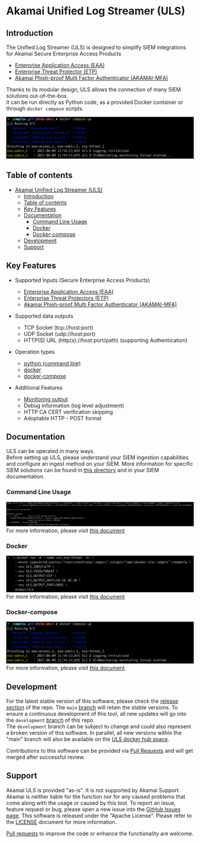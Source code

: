 # Akamai Unified Log Streamer (ULS)

## Introduction
The Unified Log Streamer (ULS) is designed to simplify SIEM integrations for Akamai Secure Enterprise Access Products
- [Enterprise Application Access (EAA)](https://www.akamai.com/us/en/products/security/enterprise-application-access.jsp) 
- [Enterprise Threat Protector (ETP)](https://www.akamai.com/us/en/products/security/enterprise-threat-protector.jsp)
- [Akamai Phish-proof Multi Factor Authenticator (AKAMAI-MFA)](https://www.akamai.com/us/en/products/security/akamai-mfa.jsp)

Thanks to its modular design, ULS allows the connection of many SIEM solutions out-of-the-box.  
It can be run directly as Python code, as a provided Docker container or through `docker compose` scripts.


![ULS docker compose usage](docs/images/ula_docker-compose_complex_example.png)


## Table of contents
- [Akamai Unified Log Streamer (ULS)](#akamai-unified-log-streamer-uls)
  - [Introduction](#introduction)
  - [Table of contents](#table-of-contents)
  - [Key Features](#key-features)
  - [Documentation](#documentation)
    - [Command Line Usage](#command-line-usage)
    - [Docker](#docker)
    - [Docker-compose](#docker-compose)
  - [Development](#development)
  - [Support](#support)

## Key Features

- Supported Inputs (Secure Enterprise Access Products)
    - [Enterprise Application Access (EAA)](https://www.akamai.com/us/en/products/security/enterprise-application-access.jsp)
    - [Enterprise Threat Protectors (ETP)](https://www.akamai.com/us/en/products/security/enterprise-threat-protector.jsp)
    - [Akamai Phish-proof Multi Factor Authenticator (AKAMAI-MFA)](https://www.akamai.com/us/en/products/security/akamai-mfa.jsp)
  

- Supported data outputs
    - TCP Socket (tcp://host:port)
    - UDP Socket (udp://host:port)
    - HTTP(S) URL (http(s)://host:port/path) (supporting Authentication)


- Operation types
    - [python (command line)](./docs/COMMAND_LINE_USAGE.md)
    - [docker](./docs/DOCKER_USAGE.md)
    - [docker-compose](./docs/DOCKER-COMPOSE_USAGE.md)
  

- Additional Features
    - [Monitoring output](./docs/MONITORING.md)
    - Debug information (log level adjustment)
    - HTTP CA CERT verification skipping
    - Adoptable HTTP - POST format
  
## Documentation
ULS can be operated in many ways.  
Before setting up ULS, please understand your SIEM ingestion capabilities and configure an ingest method on your SIEM.
More information for specific SIEM solutions can be found in [this directory](./docs/SIEM/SIEM_OVERVIEW.md) and in your SIEM documentation.

### Command Line Usage
![ULS command line usage](docs/images/uls_cli_help_example.png)  
For more information, please visit [this document](./docs/COMMAND_LINE_USAGE.md)

### Docker
![ULS docker usage](docs/images/uls_docker_etp_threat_example.png)  
For more information, please visit [this document](./docs/DOCKER_USAGE.md)

### Docker-compose
![ULS docker compose usage](docs/images/ula_docker-compose_complex_example.png)  
For more information, please visit [this document](./docs/DOCKER-COMPOSE_USAGE.md)


## Development

For the latest stable version of this software, please check the [release section](https://github.com/akamai/uls/releases) of the repo. The `main` [branch](https://github.com/akamai/uls) will retain the stable versions.
To ensure a continuous development of this tool, all new updates will go into the `development` [branch](https://github.com/akamai/uls/tree/development) of this repo.  
The `development` branch can be subject to change and could also represent a broken version of this software.
In parallel, all new versions within the "main" branch will also be available on the [ULS docker hub space](https://hub.docker.com/repository/docker/akamai/uls).

Contributions to this software can be provided via [Pull Requests](https://docs.github.com/en/github/collaborating-with-pull-requests/proposing-changes-to-your-work-with-pull-requests/about-pull-requests) and will get merged after successful review. 

## Support

Akamai ULS is provided "as-is". It is not supported by Akamai Support. Akamai is neither liable for the function nor for any caused problems that come along with the usage or caused by this tool. To report an issue, feature request or bug, please open a new issue into the [GitHub Issues page](https://github.com/akamai/uls/issues).
This software is released under the "Apache License". Please refer to the [LICENSE](./LICENSE) document for more information.

[Pull requests](#development) to improve the code or enhance the functionality are welcome.
